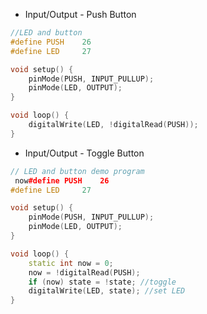 - Input/Output - Push Button
``` cpp
//LED and button 
#define PUSH    26
#define LED     27

void setup() {
	pinMode(PUSH, INPUT_PULLUP);
	pinMode(LED, OUTPUT);
}

void loop() {
	digitalWrite(LED, !digitalRead(PUSH));
}
```
- Input/Output - Toggle Button
``` cpp
// LED and button demo program
 now#define PUSH    26
#define LED     27

void setup() {
	pinMode(PUSH, INPUT_PULLUP);
	pinMode(LED, OUTPUT);
}

void loop() {
	static int now = 0;
	now = !digitalRead(PUSH);
	if (now) state = !state; //toggle
	digitalWrite(LED, state); //set LED
}
```

